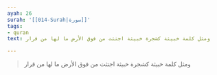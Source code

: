 ```yaml
---
ayah: 26
surah: '[[014-Surah|سورة]]'
tags:
- quran
text: ومثل كلمة خبيثة كشجرة خبيثة اجتثت من فوق الأرض ما لها من قرار

---
```

> ومثل كلمة خبيثة كشجرة خبيثة اجتثت من فوق الأرض ما لها من قرار
